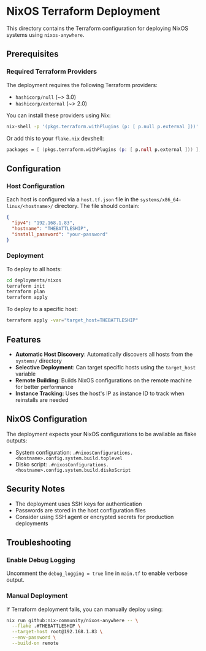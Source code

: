 # NixOS Terraform Deployment

This directory contains the Terraform configuration for deploying NixOS systems using `nixos-anywhere`.

## Prerequisites

### Required Terraform Providers

The deployment requires the following Terraform providers:

- `hashicorp/null` (~> 3.0)
- `hashicorp/external` (~> 2.0)

You can install these providers using Nix:

```bash
nix-shell -p '(pkgs.terraform.withPlugins (p: [ p.null p.external ]))'
```

Or add this to your `flake.nix` devshell:

```nix
packages = [ (pkgs.terraform.withPlugins (p: [ p.null p.external ])) ];
```

## Configuration

### Host Configuration

Each host is configured via a `host.tf.json` file in the `systems/x86_64-linux/<hostname>/` directory. The file should contain:

```json
{
  "ipv4": "192.168.1.83",
  "hostname": "THEBATTLESHIP",
  "install_password": "your-password"
}
```

### Deployment

To deploy to all hosts:

```bash
cd deployments/nixos
terraform init
terraform plan
terraform apply
```

To deploy to a specific host:

```bash
terraform apply -var="target_host=THEBATTLESHIP"
```

## Features

- **Automatic Host Discovery**: Automatically discovers all hosts from the `systems/` directory
- **Selective Deployment**: Can target specific hosts using the `target_host` variable
- **Remote Building**: Builds NixOS configurations on the remote machine for better performance
- **Instance Tracking**: Uses the host's IP as instance ID to track when reinstalls are needed

## NixOS Configuration

The deployment expects your NixOS configurations to be available as flake outputs:

- System configuration: `.#nixosConfigurations.<hostname>.config.system.build.toplevel`
- Disko script: `.#nixosConfigurations.<hostname>.config.system.build.diskoScript`

## Security Notes

- The deployment uses SSH keys for authentication
- Passwords are stored in the host configuration files
- Consider using SSH agent or encrypted secrets for production deployments

## Troubleshooting

### Enable Debug Logging

Uncomment the `debug_logging = true` line in `main.tf` to enable verbose output.

### Manual Deployment

If Terraform deployment fails, you can manually deploy using:

```bash
nix run github:nix-community/nixos-anywhere -- \
  --flake .#THEBATTLESHIP \
  --target-host root@192.168.1.83 \
  --env-password \
  --build-on remote
``` 